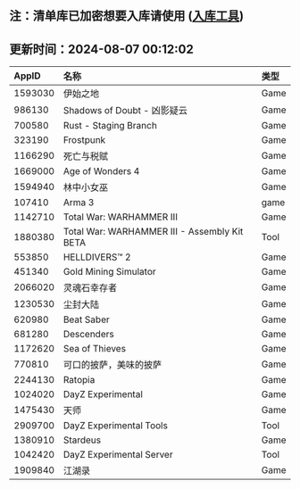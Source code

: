 ## 注：清单库已加密想要入库请使用 ([入库工具](https://github.com/BlankTMing/ManifestAutoUpdate/releases))

## 更新时间：2024-08-07 00:12:02
| AppID | 名称 | 类型  |
| :-------------------- | :----------------------------- | :----------- |
| 1593030 | 伊始之地| Game |
| 986130 | Shadows of Doubt - 凶影疑云| Game |
| 700580 | Rust - Staging Branch| Game |
| 323190 | Frostpunk| Game |
| 1166290 | 死亡与税赋| Game |
| 1669000 | Age of Wonders 4| Game |
| 1594940 | 林中小女巫| Game |
| 107410 | Arma 3| game |
| 1142710 | Total War: WARHAMMER III| Game |
| 1880380 | Total War: WARHAMMER III - Assembly Kit BETA| Tool |
| 553850 | HELLDIVERS™ 2| Game |
| 451340 | Gold Mining Simulator| Game |
| 2066020 | 灵魂石幸存者| Game |
| 1230530 | 尘封大陆| Game |
| 620980 | Beat Saber| Game |
| 681280 | Descenders| Game |
| 1172620 | Sea of Thieves| Game |
| 770810 | 可口的披萨，美味的披萨| Game |
| 2244130 | Ratopia| Game |
| 1024020 | DayZ Experimental| Game |
| 1475430 | 天师| Game |
| 2909700 | DayZ Experimental Tools| Tool |
| 1380910 | Stardeus| Game |
| 1042420 | DayZ Experimental Server| Tool |
| 1909840 | 江湖录| Game |
